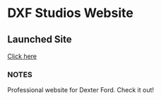 # DXF Studios Website

Launched Site
--------

[Click here](https://dexterford77.github.io)

### NOTES

Professional website for Dexter Ford. Check it out!